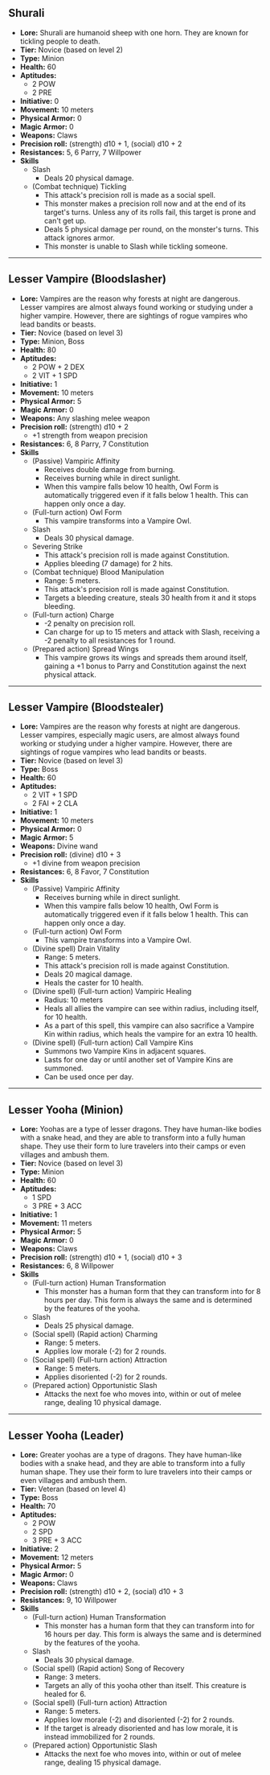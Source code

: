 ## Shurali
+ **Lore:** Shurali are humanoid sheep with one horn. They are known for tickling people to death.
+ **Tier:** Novice (based on level 2) 
+ **Type:** Minion
+ **Health:** 60
+ **Aptitudes:** 
	+ 2 POW
	+ 2 PRE
+ **Initiative:** 0
+ **Movement:** 10 meters
+ **Physical Armor:** 0
+ **Magic Armor:** 0
+ **Weapons:** Claws
+ **Precision roll:** (strength) d10 + 1, (social) d10 + 2
+ **Resistances:** 5, 6 Parry, 7 Willpower
+ **Skills**
	+ Slash
		+ Deals 20 physical damage.
	+ (Combat technique) Tickling
		+ This attack's precision roll is made as a social spell.
		+ This monster makes a precision roll now and at the end of its target's turns. Unless any of its rolls fail, this target is prone and can't get up.
		+ Deals 5 physical damage per round, on the monster's turns. This attack ignores armor.
		+ This monster is unable to Slash while tickling someone.

---
## Lesser Vampire (Bloodslasher)
+ **Lore:** Vampires are the reason why forests at night are dangerous. Lesser vampires are almost always found working or studying under a higher vampire. However, there are sightings of rogue vampires who lead bandits or beasts.
+ **Tier:** Novice (based on level 3) 
+ **Type:** Minion, Boss
+ **Health:** 80
+ **Aptitudes:** 
	+ 2 POW + 2 DEX
	+ 2 VIT + 1 SPD
+ **Initiative:** 1
+ **Movement:** 10 meters
+ **Physical Armor:** 5
+ **Magic Armor:** 0
+ **Weapons:** Any slashing melee weapon
+ **Precision roll:** (strength) d10 + 2
	+ +1 strength from weapon precision
+ **Resistances:** 6, 8 Parry, 7 Constitution
+ **Skills**
	+ (Passive) Vampiric Affinity
		+ Receives double damage from burning.
		+ Receives burning while in direct sunlight.
		+ When this vampire falls below 10 health, Owl Form is automatically triggered even if it falls below 1 health. This can happen only once a day.
	+ (Full-turn action) Owl Form
		+ This vampire transforms into a Vampire Owl.
	+ Slash
		+ Deals 30 physical damage.
	+ Severing Strike
		+ This attack's precision roll is made against Constitution.
		+ Applies bleeding (7 damage) for 2 hits.
	+ (Combat technique) Blood Manipulation
		+ Range: 5 meters.
		+ This attack's precision roll is made against Constitution.
		+ Targets a bleeding creature, steals 30 health from it and it stops bleeding. 
	+ (Full-turn action) Charge
		+ -2 penalty on precision roll.
		+ Can charge for up to 15 meters and attack with Slash, receiving a -2 penalty to all resistances for 1 round.
	+ (Prepared action) Spread Wings
		+ This vampire grows its wings and spreads them around itself, gaining a +1 bonus to Parry and Constitution against the next physical attack.

---
## Lesser Vampire (Bloodstealer)
+ **Lore:** Vampires are the reason why forests at night are dangerous. Lesser vampires, especially magic users, are almost always found working or studying under a higher vampire. However, there are sightings of rogue vampires who lead bandits or beasts.
+ **Tier:** Novice (based on level 3) 
+ **Type:** Boss
+ **Health:** 60
+ **Aptitudes:** 
	+ 2 VIT + 1 SPD
	+ 2 FAI + 2 CLA
+ **Initiative:** 1
+ **Movement:** 10 meters
+ **Physical Armor:** 0
+ **Magic Armor:** 5
+ **Weapons:** Divine wand
+ **Precision roll:** (divine) d10 + 3
	+ +1 divine from weapon precision
+ **Resistances:** 6, 8 Favor, 7 Constitution
+ **Skills**
	+ (Passive) Vampiric Affinity
		+ Receives burning while in direct sunlight.
		+ When this vampire falls below 10 health, Owl Form is automatically triggered even if it falls below 1 health. This can happen only once a day.
	+ (Full-turn action) Owl Form
		+ This vampire transforms into a Vampire Owl.
	+ (Divine spell) Drain Vitality
		+ Range: 5 meters.
		+ This attack's precision roll is made against Constitution.
		+ Deals 20 magical damage.
		+ Heals the caster for 10 health.
	+ (Divine spell) (Full-turn action) Vampiric Healing
		+ Radius: 10 meters
		+ Heals all allies the vampire can see within radius, including itself, for 10 health.
		+ As a part of this spell, this vampire can also sacrifice a Vampire Kin within radius, which heals the vampire for an extra 10 health.
	+ (Divine spell) (Full-turn action) Call Vampire Kins
		+ Summons two Vampire Kins in adjacent squares.
		+ Lasts for one day or until another set of Vampire Kins are summoned.
		+ Can be used once per day.

---
## Lesser Yooha (Minion)
+ **Lore:** Yoohas are a type of lesser dragons. They have human-like bodies with a snake head, and they are able to transform into a fully human shape. They use their form to lure travelers into their camps or even villages and ambush them.
+ **Tier:** Novice (based on level 3) 
+ **Type:** Minion
+ **Health:** 60
+ **Aptitudes:** 
	+ 1 SPD
	+ 3 PRE + 3 ACC
+ **Initiative:** 1
+ **Movement:** 11 meters
+ **Physical Armor:** 5
+ **Magic Armor:** 0
+ **Weapons:** Claws
+ **Precision roll:** (strength) d10 + 1, (social) d10 + 3
+ **Resistances:** 6, 8 Willpower
+ **Skills**
	+ (Full-turn action) Human Transformation
		+ This monster has a human form that they can transform into for 8 hours per day. This form is always the same and is determined by the features of the yooha.
	+ Slash
		+ Deals 25 physical damage.
	+ (Social spell) (Rapid action) Charming
		+ Range: 5 meters.
		+ Applies low morale (-2) for 2 rounds.
	+ (Social spell) (Full-turn action) Attraction
		+ Range: 5 meters.
		+ Applies disoriented (-2) for 2 rounds.
	+ (Prepared action) Opportunistic Slash
		+ Attacks the next foe who moves into, within or out of melee range, dealing 10 physical damage.

---
## Lesser Yooha (Leader)
+ **Lore:** Greater yoohas are a type of dragons. They have human-like bodies with a snake head, and they are able to transform into a fully human shape. They use their form to lure travelers into their camps or even villages and ambush them.
+ **Tier:** Veteran (based on level 4) 
+ **Type:** Boss
+ **Health:** 70
+ **Aptitudes:** 
	+ 2 POW
	+ 2 SPD
	+ 3 PRE + 3 ACC
+ **Initiative:** 2
+ **Movement:** 12 meters
+ **Physical Armor:** 5
+ **Magic Armor:** 0
+ **Weapons:** Claws
+ **Precision roll:** (strength) d10 + 2, (social) d10 + 3
+ **Resistances:** 9, 10 Willpower
+ **Skills**
	+ (Full-turn action) Human Transformation
		+ This monster has a human form that they can transform into for 16 hours per day. This form is always the same and is determined by the features of the yooha.
	+ Slash
		+ Deals 30 physical damage.
	+ (Social spell) (Rapid action) Song of Recovery
		+ Range: 3 meters.
		+ Targets an ally of this yooha other than itself. This creature is healed for 6.
	+ (Social spell) (Full-turn action) Attraction
		+ Range: 5 meters.
		+ Applies low morale (-2) and disoriented (-2) for 2 rounds.
		+ If the target is already disoriented and has low morale, it is instead immobilized for 2 rounds.
	+ (Prepared action) Opportunistic Slash
		+ Attacks the next foe who moves into, within or out of melee range, dealing 15 physical damage.